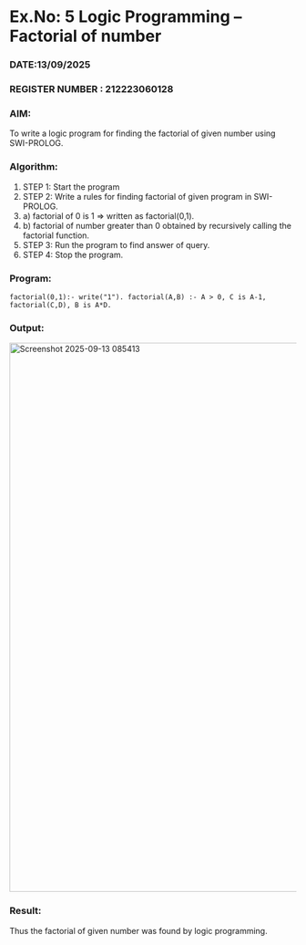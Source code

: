 # Ex.No: 5   Logic Programming – Factorial of number   
### DATE:13/09/2025                                                                            
### REGISTER NUMBER : 212223060128
### AIM: 
To  write  a logic program for finding the factorial of given number using SWI-PROLOG. 
### Algorithm:
1. STEP 1: Start the program
2. STEP 2:  Write a rules for finding factorial of given program in SWI-PROLOG.
3.   a)	factorial of 0 is 1 => written as factorial(0,1).
4.   b)	factorial of number greater than 0 obtained by recursively calling the factorial    function.
5. STEP 3: Run the program  to find answer of  query.
6. STEP 4: Stop the program.

### Program:
`
factorial(0,1):- write("1").
factorial(A,B) :-
A > 0,
C is A-1,
factorial(C,D),
B is A*D.
`


### Output:

<img width="1902" height="963" alt="Screenshot 2025-09-13 085413" src="https://github.com/user-attachments/assets/19fc53b6-05ee-4837-86d6-64df42f7f090" />


### Result:
Thus the factorial of given number was found by logic programming. 
